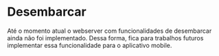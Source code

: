 # Desembarcar

Até o momento atual o webserver com funcionalidades de desembarcar ainda não foi implementado. Dessa forma, fica para trabalhos futuros implementar essa funcionalidade para o aplicativo mobile.